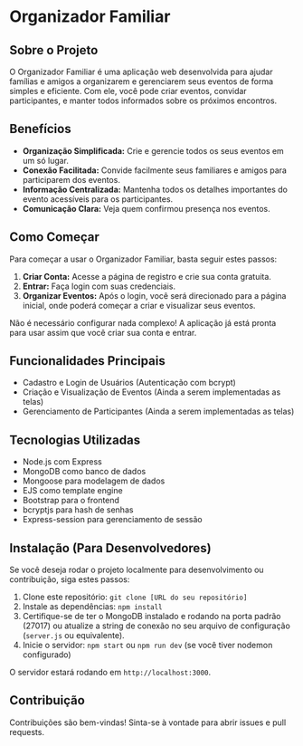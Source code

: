 # Organizador Familiar

## Sobre o Projeto

O Organizador Familiar é uma aplicação web desenvolvida para ajudar famílias e amigos a organizarem e gerenciarem seus eventos de forma simples e eficiente. Com ele, você pode criar eventos, convidar participantes, e manter todos informados sobre os próximos encontros.

## Benefícios

- **Organização Simplificada:** Crie e gerencie todos os seus eventos em um só lugar.
- **Conexão Facilitada:** Convide facilmente seus familiares e amigos para participarem dos eventos.
- **Informação Centralizada:** Mantenha todos os detalhes importantes do evento acessíveis para os participantes.
- **Comunicação Clara:** Veja quem confirmou presença nos eventos.

## Como Começar

Para começar a usar o Organizador Familiar, basta seguir estes passos:

1.  **Criar Conta:** Acesse a página de registro e crie sua conta gratuita.
2.  **Entrar:** Faça login com suas credenciais.
3.  **Organizar Eventos:** Após o login, você será direcionado para a página inicial, onde poderá começar a criar e visualizar seus eventos.

Não é necessário configurar nada complexo! A aplicação já está pronta para usar assim que você criar sua conta e entrar.

## Funcionalidades Principais

- Cadastro e Login de Usuários (Autenticação com bcrypt)
- Criação e Visualização de Eventos (Ainda a serem implementadas as telas)
- Gerenciamento de Participantes (Ainda a serem implementadas as telas)

## Tecnologias Utilizadas

- Node.js com Express
- MongoDB como banco de dados
- Mongoose para modelagem de dados
- EJS como template engine
- Bootstrap para o frontend
- bcryptjs para hash de senhas
- Express-session para gerenciamento de sessão

## Instalação (Para Desenvolvedores)

Se você deseja rodar o projeto localmente para desenvolvimento ou contribuição, siga estes passos:

1.  Clone este repositório: `git clone [URL do seu repositório]`
2.  Instale as dependências: `npm install`
3.  Certifique-se de ter o MongoDB instalado e rodando na porta padrão (27017) ou atualize a string de conexão no seu arquivo de configuração (`server.js` ou equivalente).
4.  Inicie o servidor: `npm start` ou `npm run dev` (se você tiver nodemon configurado)

O servidor estará rodando em `http://localhost:3000`.

## Contribuição

Contribuições são bem-vindas! Sinta-se à vontade para abrir issues e pull requests.
